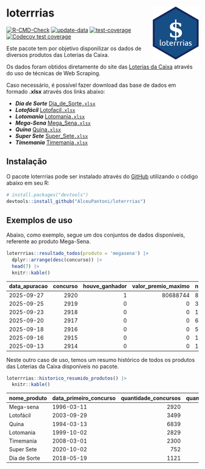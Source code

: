 
<!-- README.md is generated from README.Rmd. Please edit that file -->

# loterrrias <img src="man/figures/logo.png" align="right" height="139" />

<!-- badges: start -->

[![R-CMD-Check](https://github.com/AlceuPantoni/loterrrias/actions/workflows/R-CMD-check.yaml/badge.svg?branch=main)](https://github.com/AlceuPantoni/loterrrias/actions/workflows/R-CMD-check.yaml)
[![update-data](https://github.com/AlceuPantoni/loterrrias/actions/workflows/update-data.yaml/badge.svg)](https://github.com/AlceuPantoni/loterrrias/actions/workflows/update-data.yaml)
[![test-coverage](https://github.com/AlceuPantoni/loterrrias/actions/workflows/test-coverage.yaml/badge.svg?branch=main)](https://github.com/AlceuPantoni/loterrrias/actions/workflows/test-coverage.yaml)
[![Codecov test
coverage](https://codecov.io/gh/AlceuPantoni/loterrrias/branch/main/graph/badge.svg)](https://codecov.io/gh/AlceuPantoni/loterrrias?branch=main)
<!-- badges: end -->

Este pacote tem por objetivo disponilizar os dados de diversos produtos
das Loterias da Caixa.

Os dados foram obtidos diretamente do site das [Loterias da
Caixa](https://loterias.caixa.gov.br/Paginas/default.aspx) através do
uso de técnicas de Web Scraping.

Caso necessário, é possível fazer download das base de dados em formado
**.xlsx** através dos links abaixo:

- ***Dia de Sorte***
  [Dia_de_Sorte`.xlsx`](https://raw.githubusercontent.com/AlceuPantoni/loterrrias/main/data-raw/resultados_diadesorte.xlsx)
- ***Lotofácil***
  [Lotofacil`.xlsx`](https://raw.githubusercontent.com/AlceuPantoni/loterrrias/main/data-raw/resultados_lotofacil.xlsx)
- ***Lotomania***
  [Lotomania`.xlsx`](https://raw.githubusercontent.com/AlceuPantoni/loterrrias/main/data-raw/resultados_lotomania.xlsx)
- ***Mega-Sena***
  [Mega_Sena`.xlsx`](https://raw.githubusercontent.com/AlceuPantoni/loterrrias/main/data-raw/resultados_megasena.xlsx)
- ***Quina***
  [Quina`.xlsx`](https://raw.githubusercontent.com/AlceuPantoni/loterrrias/main/data-raw/resultados_quina.xlsx)
- ***Super Sete***
  [Super_Sete`.xlsx`](https://raw.githubusercontent.com/AlceuPantoni/loterrrias/main/data-raw/resultados_supersete.xlsx)
- ***Timemania***
  [Timemania`.xlsx`](https://raw.githubusercontent.com/AlceuPantoni/loterrrias/main/data-raw/resultados_timemania.xlsx)

## Instalação

O pacote loterrrias pode ser instalado através do
[GitHub](https://github.com/) utilizando o código abaixo em seu R:

``` r
# install.packages("devtools")
devtools::install_github("AlceuPantoni/loterrrias")
```

## Exemplos de uso

Abaixo, como exemplo, segue um dos conjuntos de dados disponíveis,
referente ao produto Mega-Sena.

``` r
loterrrias::resultado_todos(produto = 'megasena') |> 
  dplyr::arrange(desc(concurso)) |> 
  head(7) |> 
  knitr::kable()
```

| data_apuracao | concurso | houve_ganhador | valor_premio_maximo | numeros_sorteados | num_1 | num_2 | num_3 | num_4 | num_5 | num_6 |
|:--------------|---------:|---------------:|--------------------:|:------------------|------:|------:|------:|------:|------:|------:|
| 2025-09-27    |     2920 |              1 |            80688744 | 8;12;16;19;31;58  |     8 |    12 |    16 |    19 |    31 |    58 |
| 2025-09-25    |     2919 |              0 |                   0 | 3;26;28;37;42;53  |     3 |    26 |    28 |    37 |    42 |    53 |
| 2025-09-23    |     2918 |              0 |                   0 | 11;27;31;41;48;54 |    11 |    27 |    31 |    41 |    48 |    54 |
| 2025-09-20    |     2917 |              0 |                   0 | 6;19;38;41;46;57  |     6 |    19 |    38 |    41 |    46 |    57 |
| 2025-09-18    |     2916 |              0 |                   0 | 5;11;16;27;40;45  |     5 |    11 |    16 |    27 |    40 |    45 |
| 2025-09-16    |     2915 |              0 |                   0 | 10;11;15;38;52;60 |    10 |    11 |    15 |    38 |    52 |    60 |
| 2025-09-13    |     2914 |              0 |                   0 | 18;25;35;40;46;47 |    18 |    25 |    35 |    40 |    46 |    47 |

Neste outro caso de uso, temos um resumo histórico de todos os produtos
das Loterias da Caixa disponíveis no pacote.

``` r
loterrrias::historico_resumido_produtos() |> 
  knitr::kable()
```

| nome_produto | data_primeiro_concurso | quantidade_concursos | quantidade_concursos_com_ganhador | percentual_com_ganhador | media_premiacao | maior_premio | menor_premio | total_dezenas_sorteadas | numero_mais_sorteado | numero_menos_sorteado |
|:-------------|:-----------------------|---------------------:|----------------------------------:|------------------------:|----------------:|-------------:|-------------:|------------------------:|---------------------:|----------------------:|
| Mega-sena    | 1996-03-11             |                 2920 |                               641 |                    0.22 |      26444578.5 |    289420865 |    348732.75 |                   17520 |                   10 |                    26 |
| Lotofácil    | 2003-09-29             |                 3499 |                              3089 |                    0.88 |        979918.2 |      8252873 |     10712.22 |                   52485 |                   20 |                    16 |
| Quina        | 1994-03-13             |                 6839 |                              2610 |                    0.38 |       3579790.2 |    579215957 |     14230.37 |                   34195 |                    4 |                    47 |
| Lotomania    | 1999-10-02             |                 2829 |                               702 |                    0.25 |       2571095.8 |     37261930 |    109348.66 |                   56580 |                   47 |                    96 |
| Timemania    | 2008-03-01             |                 2300 |                                78 |                    0.03 |      25486153.3 |    818652938 |    164711.44 |                   16100 |                   20 |                    53 |
| Super Sete   | 2020-10-02             |                  752 |                                30 |                    0.04 |       3168014.8 |     10146164 |    124747.77 |                    5264 |                    7 |                     1 |
| Dia de Sorte | 2018-05-19             |                 1121 |                               348 |                    0.31 |        815854.4 |      4872572 |     59101.35 |                    7847 |                   10 |                     1 |

